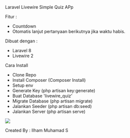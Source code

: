 Laravel Livewire Simple Quiz APp

Fitur :
- Countdown 
- Otomatis lanjut pertanyaan berikutnya jika waktu habis.

Dibuat dengan :
- Laravel 8
- Livewire 2

Cara Install
- Clone Repo
- Install Composer (Composer Install)
- Setup env
- Generate Key (php artisan key:generate)
- Buat Database 'livewire_quiz'
- Migrate Database (php artisan migrate)
- Jalankan Seeder (php artisan db:seed)
- Jalankan Server (php artisan serve)

<img src="https://drive.google.com/uc?export=view&id=1HsVEKL0fxmf4yZY5C8quh2ddJTIgheXD"></img>

Created By : Ilham Muhamad S
